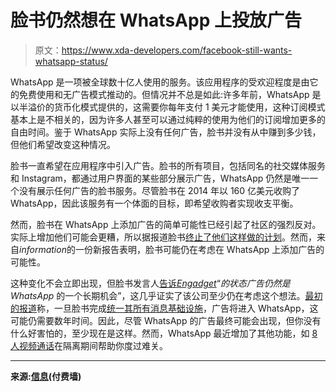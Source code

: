 # 脸书仍然想在 WhatsApp 上投放广告

> 原文：<https://www.xda-developers.com/facebook-still-wants-whatsapp-status/>

WhatsApp 是一项被全球数十亿人使用的服务。该应用程序的受欢迎程度是由它的免费使用和无广告模式推动的。但情况并不总是如此:许多年前，WhatsApp 是以半溢价的货币化模式提供的，这需要你每年支付 1 美元才能使用，这种订阅模式基本上是不相关的，因为许多人甚至可以通过纯粹的使用为他们的订阅增加更多的自由时间。鉴于 WhatsApp 实际上没有任何广告，脸书并没有从中赚到多少钱，但他们希望改变这种情况。

脸书一直希望在应用程序中引入广告。脸书的所有项目，包括同名的社交媒体服务和 Instagram，都通过用户界面的某些部分展示广告，WhatsApp 仍然是唯一一个没有展示任何广告的脸书服务。尽管脸书在 2014 年以 160 亿美元收购了 WhatsApp，因此该服务有一个体面的目标，即希望收购者实现收支平衡。

然而，脸书在 WhatsApp 上添加广告的简单可能性已经引起了社区的强烈反对。实际上增加他们可能会更糟，所以据报道脸书[终止了他们这样做的计划](https://www.xda-developers.com/facebook-reportedly-ends-plans-sell-ads-whatsapp/)。然而，来自*information*的一份新报告表明，脸书可能仍在考虑在 WhatsApp 上添加广告的可能性。

这种变化不会立即出现，但脸书发言人[告诉*Engadget*](https://www.engadget.com/facebook-still-plans-for-ads-whatsapp-status-214917475.html)“*的状态广告仍然是 WhatsApp* 的一个长期机会”，这几乎证实了该公司至少仍在考虑这个想法。[最初的报道](https://www.theinformation.com/articles/inside-whatsapps-retreat-on-ads)称，一旦脸书完成[统一其所有消息基础设施](https://www.xda-developers.com/facebook-unify-whatsapp-instagram-facebook-messenger/)，广告将进入 WhatsApp，这可能仍需要数年时间。因此，尽管 WhatsApp 的广告最终可能会出现，但你没有什么好害怕的，至少现在是这样。然而，WhatsApp 最近增加了其他功能，如 [8 人视频通话](https://www.xda-developers.com/facebook-messenger-rooms-group-video-chats-50-people/)在隔离期间帮助你度过难关。

* * *

**来源:[信息](https://www.theinformation.com/articles/inside-whatsapps-retreat-on-ads)(付费墙)**